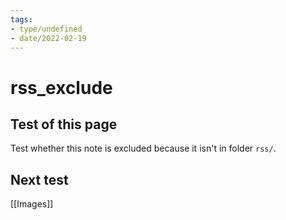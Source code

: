 ```yaml
---
tags:
- type/undefined
- date/2022-02-19
---
```


# rss_exclude
## Test of this page
Test whether this note is excluded because it isn't in folder `rss/`.

## Next test
[[Images]]